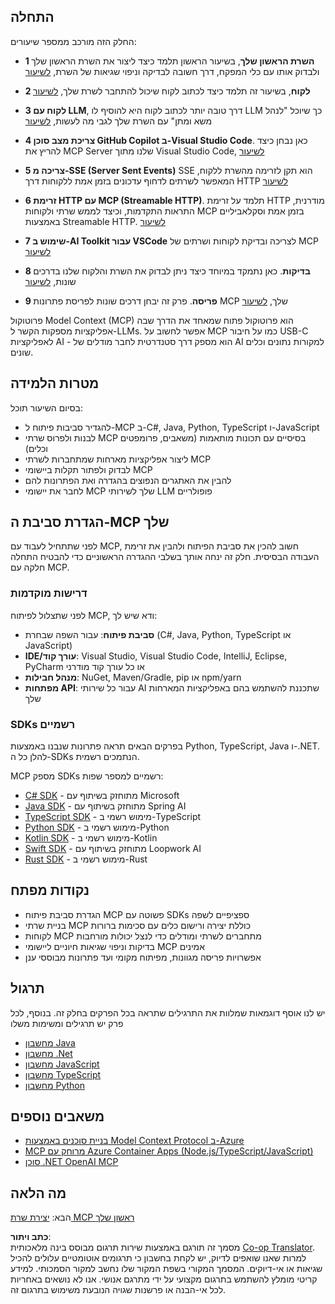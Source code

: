 <!--
CO_OP_TRANSLATOR_METADATA:
{
  "original_hash": "860935ff95d05b006d1d3323e8e3f9e8",
  "translation_date": "2025-07-13T17:17:55+00:00",
  "source_file": "03-GettingStarted/README.md",
  "language_code": "he"
}
-->
## התחלה  

החלק הזה מורכב ממספר שיעורים:

- **1 השרת הראשון שלך**, בשיעור הראשון תלמד כיצד ליצור את השרת הראשון שלך ולבדוק אותו עם כלי המפקח, דרך חשובה לבדיקה וניפוי שגיאות של השרת, [לשיעור](01-first-server/README.md)

- **2 לקוח**, בשיעור זה תלמד כיצד לכתוב לקוח שיכול להתחבר לשרת שלך, [לשיעור](02-client/README.md)

- **3 לקוח עם LLM**, דרך טובה יותר לכתוב לקוח היא להוסיף לו LLM כך שיוכל "לנהל משא ומתן" עם השרת שלך לגבי מה לעשות, [לשיעור](03-llm-client/README.md)

- **4 צריכת מצב סוכן GitHub Copilot ב-Visual Studio Code**. כאן נבחן כיצד להריץ את MCP Server שלנו מתוך Visual Studio Code, [לשיעור](04-vscode/README.md)

- **5 צריכה מ-SSE (Server Sent Events)** SSE הוא תקן לזרימה מהשרת ללקוח, המאפשר לשרתים לדחוף עדכונים בזמן אמת ללקוחות דרך HTTP [לשיעור](05-sse-server/README.md)

- **6 זרימת HTTP עם MCP (Streamable HTTP)**. תלמד על זרימת HTTP מודרנית, התראות התקדמות, וכיצד לממש שרתי ולקוחות MCP בזמן אמת וסקלאביליים באמצעות Streamable HTTP. [לשיעור](06-http-streaming/README.md)

- **7 שימוש ב-AI Toolkit עבור VSCode** לצריכה ובדיקת לקוחות ושרתים של MCP [לשיעור](07-aitk/README.md)

- **8 בדיקות**. כאן נתמקד במיוחד כיצד ניתן לבדוק את השרת והלקוח שלנו בדרכים שונות, [לשיעור](08-testing/README.md)

- **9 פריסה**. פרק זה יבחן דרכים שונות לפריסת פתרונות MCP שלך, [לשיעור](09-deployment/README.md)


פרוטוקול Model Context (MCP) הוא פרוטוקול פתוח שמאחד את הדרך שבה אפליקציות מספקות הקשר ל-LLMs. אפשר לחשוב על MCP כמו על חיבור USB-C לאפליקציות AI - הוא מספק דרך סטנדרטית לחבר מודלים של AI למקורות נתונים וכלים שונים.

## מטרות הלמידה

בסיום השיעור תוכל:

- להגדיר סביבות פיתוח ל-MCP ב-C#, Java, Python, TypeScript ו-JavaScript
- לבנות ולפרוס שרתי MCP בסיסיים עם תכונות מותאמות (משאבים, פרומפטים וכלים)
- ליצור אפליקציות מארחות שמתחברות לשרתי MCP
- לבדוק ולפתור תקלות ביישומי MCP
- להבין את האתגרים הנפוצים בהגדרה ואת הפתרונות להם
- לחבר את יישומי MCP שלך לשירותי LLM פופולריים

## הגדרת סביבת ה-MCP שלך

לפני שתתחיל לעבוד עם MCP, חשוב להכין את סביבת הפיתוח ולהבין את זרימת העבודה הבסיסית. חלק זה ינחה אותך בשלבי ההגדרה הראשוניים כדי להבטיח התחלה חלקה עם MCP.

### דרישות מוקדמות

לפני שתצלול לפיתוח MCP, ודא שיש לך:

- **סביבת פיתוח**: עבור השפה שבחרת (C#, Java, Python, TypeScript או JavaScript)
- **IDE/עורך קוד**: Visual Studio, Visual Studio Code, IntelliJ, Eclipse, PyCharm או כל עורך קוד מודרני
- **מנהל חבילות**: NuGet, Maven/Gradle, pip או npm/yarn
- **מפתחות API**: עבור כל שירותי AI שתכננת להשתמש בהם באפליקציות המארחות שלך


### SDKs רשמיים

בפרקים הבאים תראה פתרונות שנבנו באמצעות Python, TypeScript, Java ו-.NET. להלן כל ה-SDKs הנתמכים רשמית.

MCP מספק SDKs רשמיים למספר שפות:
- [C# SDK](https://github.com/modelcontextprotocol/csharp-sdk) - מתוחזק בשיתוף עם Microsoft
- [Java SDK](https://github.com/modelcontextprotocol/java-sdk) - מתוחזק בשיתוף עם Spring AI
- [TypeScript SDK](https://github.com/modelcontextprotocol/typescript-sdk) - מימוש רשמי ב-TypeScript
- [Python SDK](https://github.com/modelcontextprotocol/python-sdk) - מימוש רשמי ב-Python
- [Kotlin SDK](https://github.com/modelcontextprotocol/kotlin-sdk) - מימוש רשמי ב-Kotlin
- [Swift SDK](https://github.com/modelcontextprotocol/swift-sdk) - מתוחזק בשיתוף עם Loopwork AI
- [Rust SDK](https://github.com/modelcontextprotocol/rust-sdk) - מימוש רשמי ב-Rust

## נקודות מפתח

- הגדרת סביבת פיתוח MCP פשוטה עם SDKs ספציפיים לשפה
- בניית שרתי MCP כוללת יצירה ורישום כלים עם סכימות ברורות
- לקוחות MCP מתחברים לשרתי ומודלים כדי לנצל יכולות מורחבות
- בדיקות וניפוי שגיאות חיוניים ליישומי MCP אמינים
- אפשרויות פריסה מגוונות, מפיתוח מקומי ועד פתרונות מבוססי ענן

## תרגול

יש לנו אוסף דוגמאות שמלוות את התרגילים שתראה בכל הפרקים בחלק זה. בנוסף, לכל פרק יש תרגילים ומשימות משלו

- [מחשבון Java](./samples/java/calculator/README.md)
- [מחשבון .Net](../../../03-GettingStarted/samples/csharp)
- [מחשבון JavaScript](./samples/javascript/README.md)
- [מחשבון TypeScript](./samples/typescript/README.md)
- [מחשבון Python](../../../03-GettingStarted/samples/python)

## משאבים נוספים

- [בניית סוכנים באמצעות Model Context Protocol ב-Azure](https://learn.microsoft.com/azure/developer/ai/intro-agents-mcp)
- [MCP מרוחק עם Azure Container Apps (Node.js/TypeScript/JavaScript)](https://learn.microsoft.com/samples/azure-samples/mcp-container-ts/mcp-container-ts/)
- [סוכן .NET OpenAI MCP](https://learn.microsoft.com/samples/azure-samples/openai-mcp-agent-dotnet/openai-mcp-agent-dotnet/)

## מה הלאה

הבא: [יצירת שרת MCP ראשון שלך](01-first-server/README.md)

**כתב ויתור**:  
מסמך זה תורגם באמצעות שירות תרגום מבוסס בינה מלאכותית [Co-op Translator](https://github.com/Azure/co-op-translator). למרות שאנו שואפים לדיוק, יש לקחת בחשבון כי תרגומים אוטומטיים עלולים להכיל שגיאות או אי-דיוקים. המסמך המקורי בשפת המקור שלו נחשב למקור הסמכותי. למידע קריטי מומלץ להשתמש בתרגום מקצועי על ידי מתרגם אנושי. אנו לא נושאים באחריות לכל אי-הבנה או פרשנות שגויה הנובעת משימוש בתרגום זה.
